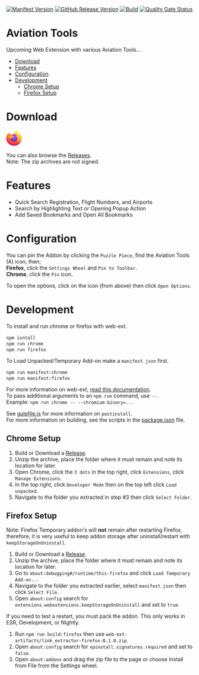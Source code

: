 [![Manifest Version](https://img.shields.io/github/manifest-json/v/cssnr/aviation-tools?filename=manifest.json&logo=json&label=manifest)](https://github.com/cssnr/aviation-tools/blob/master/manifest.json)
[![GitHub Release Version](https://img.shields.io/github/v/release/cssnr/aviation-tools?logo=github)](https://github.com/cssnr/aviation-tools/releases/latest)
[![Build](https://github.com/cssnr/aviation-tools/actions/workflows/build.yaml/badge.svg)](https://github.com/cssnr/aviation-tools/actions/workflows/build.yaml)
[![Quality Gate Status](https://sonarcloud.io/api/project_badges/measure?project=cssnr_aviation-tools&metric=alert_status&label=quality)](https://sonarcloud.io/summary/overall?id=cssnr_aviation-tools)
# Aviation Tools

Upcoming Web Extension with various Aviation Tools...

*   [Download](#download)
*   [Features](#features)
*   [Configuration](#configuration)
*   [Development](#development)
    -   [Chrome Setup](#chrome-setup)
    -   [Firefox Setup](#firefox-setup)

# Download

<a href="https://github.com/cssnr/aviation-tools/releases/latest/download/aviation_tools-firefox.xpi" target="_blank">
<img alt="Firefox" src="https://raw.githubusercontent.com/raivo-otp/issuer-icons/master/vectors/firefox.com/firefox.svg" width="42" height="42" /></a>
  
You can also browse the [Releases](https://github.com/cssnr/aviation-tools/releases).  
Note: The zip archives are not signed.  

# Features

*   Quick Search Registration, Flight Numbers, and Airports
*   Search by Highlighting Text or Opening Popup Action
*   Add Saved Bookmarks and Open All Bookmarks

# Configuration

You can pin the Addon by clicking the `Puzzle Piece`, find the Aviation Tools (A) icon, then;  
**Firefox**, click the `Settings Wheel` and `Pin to Toolbar`.  
**Chrome**, click the `Pin` icon.  

To open the options, click on the icon (from above) then click `Open Options`.

# Development

To install and run chrome or firefox with web-ext.
```shell
npm isntall
npm run chrome
npm run firefox
```

To Load Unpacked/Temporary Add-on make a `manifest.json` first.
```shell
npm run manifest:chrome
npm run manifest:firefox
```

For more information on web-ext, [read this documentation](https://extensionworkshop.com/documentation/develop/web-ext-command-reference/).  
To pass additional arguments to an `npm run` command, use `--`.  
Example: `npm run chrome -- --chromium-binary=...`  

See [gulpfile.js](gulpfile.js) for more information on `postinstall`.  
For more information on building, see the scripts in the [package.json](package.json) file.  

## Chrome Setup

1.  Build or Download a [Release](https://github.com/cssnr/aviation-tools/releases).
1.  Unzip the archive, place the folder where it must remain and note its location for later.
1.  Open Chrome, click the `3 dots` in the top right, click `Extensions`, click `Manage Extensions`.
1.  In the top right, click `Developer Mode` then on the top left click `Load unpacked`.
1.  Navigate to the folder you extracted in step #3 then click `Select Folder`.

## Firefox Setup

Note: Firefox Temporary addon's will **not** remain after restarting Firefox, therefore;
it is very useful to keep addon storage after uninstall/restart with `keepStorageOnUninstall`.

1.  Build or Download a [Release](https://github.com/cssnr/aviation-tools/releases).
1.  Unzip the archive, place the folder where it must remain and note its location for later.
1.  Go to `about:debugging#/runtime/this-firefox` and click `Load Temporary Add-on...`
1.  Navigate to the folder you extracted earlier, select `manifest.json` then click `Select File`.
1.  Open `about:config` search for `extensions.webextensions.keepStorageOnUninstall` and set to `true`.

If you need to test a restart, you must pack the addon. This only works in ESR, Development, or Nightly.

1.  Run `npm run build:firefox` then use `web-ext-artifacts/link_extractor-firefox-0.1.0.zip`.
1.  Open `about:config` search for `xpinstall.signatures.required` and set to `false`.
1.  Open `about:addons` and drag the zip file to the page or choose Install from File from the Settings wheel.
